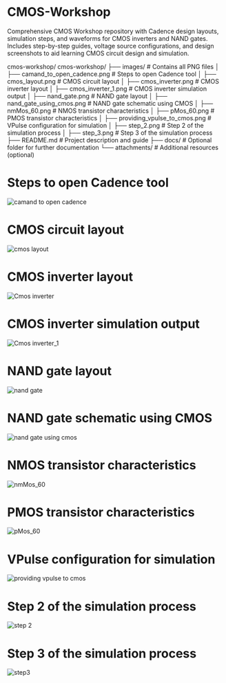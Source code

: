 # CMOS-Workshop
Comprehensive CMOS Workshop repository with Cadence design layouts, simulation steps, and waveforms for CMOS inverters and NAND gates. Includes step-by-step guides, voltage source configurations, and design screenshots to aid learning CMOS circuit design and simulation.


cmos-workshop/
cmos-workshop/
├── images/                # Contains all PNG files
│   ├── camand_to_open_cadence.png      # Steps to open Cadence tool
│   ├── cmos_layout.png                 # CMOS circuit layout
│   ├── cmos_inverter.png               # CMOS inverter layout
│   ├── cmos_inverter_1.png             # CMOS inverter simulation output
│   ├── nand_gate.png                   # NAND gate layout
│   ├── nand_gate_using_cmos.png        # NAND gate schematic using CMOS
│   ├── nmMos_60.png                    # NMOS transistor characteristics
│   ├── pMos_60.png                     # PMOS transistor characteristics
│   ├── providing_vpulse_to_cmos.png    # VPulse configuration for simulation
│   ├── step_2.png                      # Step 2 of the simulation process
│   ├── step_3.png                      # Step 3 of the simulation process
├── README.md              # Project description and guide
├── docs/                  # Optional folder for further documentation
└── attachments/           # Additional resources (optional)
# Steps to open Cadence tool
![camand to open cadence](https://github.com/user-attachments/assets/faa042fc-ffac-4f1e-83e3-f78b0bcca95a)
# CMOS circuit layout
![cmos layout](https://github.com/user-attachments/assets/2e5d76dc-15f6-48f4-bf36-2fbd979101a4)
 # CMOS inverter layout
![Cmos inverter](https://github.com/user-attachments/assets/4e389981-3a2e-4de3-822a-831739509481)
 # CMOS inverter simulation output
 ![Cmos inverter_1](https://github.com/user-attachments/assets/b2217ace-5009-44ff-a8dc-45fd5fd291b7)
# NAND gate layout
  ![nand gate](https://github.com/user-attachments/assets/e71eeba8-5af5-4319-87a5-865bdda36438)
# NAND gate schematic using CMOS
![nand gate using cmos](https://github.com/user-attachments/assets/78f6f743-5e55-4c4e-b550-81e0aef47f64)
 # NMOS transistor characteristics
 ![nmMos_60](https://github.com/user-attachments/assets/7c638434-dd97-4512-89a0-504b639e333f)
 # PMOS transistor characteristics
 ![pMos_60](https://github.com/user-attachments/assets/cd884001-3b9f-4a11-bf23-cd75acbe2073)
 # VPulse configuration for simulation
 ![providing vpulse to cmos](https://github.com/user-attachments/assets/acc106a5-f7bb-42db-b1ed-f187a64dd264)
 # Step 2 of the simulation process
 ![step 2](https://github.com/user-attachments/assets/13aa6b24-c08a-4df4-861e-ca3c6a1f78c5)
 # Step 3 of the simulation process
![step3](https://github.com/user-attachments/assets/ec48b120-b7a9-45e9-9143-968e3e37783f)




